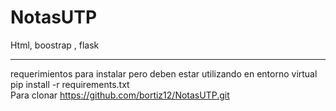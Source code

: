 # NotasUTP
Html, boostrap , flask
<br> <hr>
requerimientos para instalar pero deben estar utilizando en entorno virtual
<br>
pip install -r requirements.txt
<br>
Para clonar https://github.com/bortiz12/NotasUTP.git

